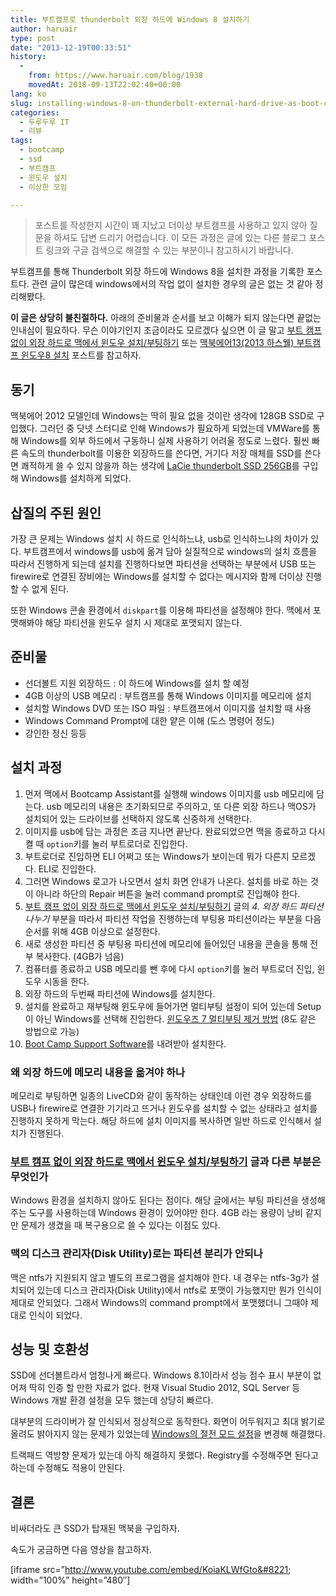 ```yaml
---
title: 부트캠프로 thunderbolt 외장 하드에 Windows 8 설치하기
author: haruair
type: post
date: "2013-12-19T00:33:51"
history:
  - 
    from: https://www.haruair.com/blog/1938
    movedAt: 2018-09-13T22:02:40+00:00
lang: ko
slug: installing-windows-8-on-thunderbolt-external-hard-drive-as-boot-camp
categories:
  - 두루두루 IT
  - 리뷰
tags:
  - bootcamp
  - ssd
  - 부트캠프
  - 윈도우 설치
  - 이상한 모임

---
```

> 포스트를 작성한지 시간이 꽤 지났고 더이상 부트캠프를 사용하고 있지 않아 질문을 하셔도 답변 드리기 어렵습니다. 이 모든 과정은 글에 있는 다른 블로그 포스트 링크와 구글 검색으로 해결할 수 있는 부분이니 참고하시기 바랍니다.

부트캠프를 통해 Thunderbolt 외장 하드에 Windows 8을 설치한 과정을 기록한 포스트다. 관련 글이 많은데 windows에서의 작업 없이 설치한 경우의 글은 없는 것 같아 정리해봤다.

**이 글은 상당히 불친절하다.** 아래의 준비물과 순서를 보고 이해가 되지 않는다면 끝없는 인내심이 필요하다. 무슨 이야기인지 조금이라도 모르겠다 싶으면 이 글 말고 [부트 캠프 없이 외장 하드로 맥에서 윈도우 설치/부팅하기][1] 또는 [맥북에어13(2013 하스웰) 부트캠프 윈도우8 설치][2] 포스트를 참고하자.

## 동기

맥북에어 2012 모델인데 Windows는 딱히 필요 없을 것이란 생각에 128GB SSD로 구입했다. 그러던 중 닷넷 스터디로 인해 Windows가 필요하게 되었는데 VMWare를 통해 Windows를 외부 하드에서 구동하니 실제 사용하기 어려울 정도로 느렸다. 훨씬 빠른 속도의 thunderbolt를 이용한 외장하드를 쓴다면, 거기다 저장 매체를 SSD를 쓴다면 쾌적하게 쓸 수 있지 않을까 하는 생각에 [LaCie thunderbolt SSD 256GB][3]를 구입해 Windows를 설치하게 되었다.

<!--more-->

## 삽질의 주된 원인

가장 큰 문제는 Windows 설치 시 하드로 인식하느냐, usb로 인식하느냐의 차이가 있다. 부트캠프에서 windows를 usb에 옮겨 담아 실질적으로 windows의 설치 흐름을 따라서 진행하게 되는데 설치를 진행하다보면 파티션을 선택하는 부분에서 USB 또는 firewire로 연결된 장비에는 Windows를 설치할 수 없다는 메시지와 함께 더이상 진행할 수 없게 된다.

또한 Windows 콘솔 환경에서 `diskpart`를 이용해 파티션을 설정해야 한다. 맥에서 포맷해봐야 해당 파티션을 윈도우 설치 시 제대로 포맷되지 않는다.

## 준비물

  * 선더볼트 지원 외장하드 : 이 하드에 Windows를 설치 할 예정
  * 4GB 이상의 USB 메모리 : 부트캠프를 통해 Windows 이미지를 메모리에 설치
  * 설치할 Windows DVD 또는 ISO 파일 : 부트캠프에서 이미지를 설치할 때 사용
  * Windows Command Prompt에 대한 얕은 이해 (도스 명령어 정도)
  * 강인한 정신 등등

## 설치 과정

  1. 먼저 맥에서 Bootcamp Assistant를 실행해 windows 이미지를 usb 메모리에 담는다. usb 메모리의 내용은 초기화되므로 주의하고, 또 다른 외장 하드나 맥OS가 설치되어 있는 드라이브를 선택하지 않도록 신중하게 선택한다.
  2. 이미지를 usb에 담는 과정은 조금 지나면 끝난다. 완료되었으면 맥을 종료하고 다시 켤 때 `option`키를 눌러 부트로더로 진입한다.
  3. 부트로더로 진입하면 ELI 어쩌고 또는 Windows가 보이는데 뭐가 다른지 모르겠다. ELI로 진입한다.
  4. 그러면 Windows 로고가 나오면서 설치 화면 안내가 나온다. 설치를 바로 하는 것이 아니라 하단의 Repair 버튼을 눌러 command prompt로 진입해야 한다.
  5. [부트 캠프 없이 외장 하드로 맥에서 윈도우 설치/부팅하기][1] 글의 _4. 외장 하드 파티션 나누기_ 부분을 따라서 파티션 작업을 진행하는데 부팅용 파티션이라는 부분을 다음 순서를 위해 4GB 이상으로 설정한다.
  6. 새로 생성한 파티션 중 부팅용 파티션에 메모리에 들어있던 내용을 콘솔을 통해 전부 복사한다. (4GB가 넘음)
  7. 컴퓨터를 종료하고 USB 메모리를 뺀 후에 다시 `option`키를 눌러 부트로더 진입, 윈도우 시동을 한다.
  8. 외장 하드의 두번째 파티션에 Windows를 설치한다.
  9. 설치를 완료하고 재부팅해 윈도우에 들어가면 멀티부팅 설정이 되어 있는데 Setup이 아닌 Windows를 선택해 진입한다. [윈도우즈 7 멀티부팅 제거 방법][4] (8도 같은 방법으로 가능)
 10. [Boot Camp Support Software][5]를 내려받아 설치한다.

### 왜 외장 하드에 메모리 내용을 옮겨야 하나

메모리로 부팅하면 일종의 LiveCD와 같이 동작하는 상태인데 이런 경우 외장하드를 USB나 firewire로 연결한 기기라고 뜨거나 윈도우를 설치할 수 없는 상태라고 설치를 진행하지 못하게 막는다. 해당 하드에 설치 이미지를 복사하면 일반 하드로 인식해서 설치가 진행된다.

### [부트 캠프 없이 외장 하드로 맥에서 윈도우 설치/부팅하기][1] 글과 다른 부분은 무엇인가

Windows 환경을 설치하지 않아도 된다는 점이다. 해당 글에서는 부팅 파티션을 생성해주는 도구를 사용하는데 Windows 환경이 있어야만 한다. 4GB 라는 용량이 낭비 같지만 문제가 생겼을 때 복구용으로 쓸 수 있다는 이점도 있다.

### 맥의 디스크 관리자(Disk Utility)로는 파티션 분리가 안되나

맥은 ntfs가 지원되지 않고 별도의 프로그램을 설치해야 한다. 내 경우는 ntfs-3g가 설치되어 있는데 디스크 관리자(Disk Utility)에서 ntfs로 포맷이 가능했지만 뭔가 인식이 제대로 안되었다. 그래서 Windows의 command prompt에서 포맷했더니 그때야 제대로 인식이 되었다.

## 성능 및 호환성

SSD에 선더볼트라서 엄청나게 빠르다. Windows 8.1이라서 성능 점수 표시 부분이 없어져 딱히 인증 할 만한 자료가 없다. 현재 Visual Studio 2012, SQL Server 등 Windows 개발 환경 설정을 모두 했는데 상당히 빠르다.

대부분의 드라이버가 잘 인식되서 정상적으로 동작한다. 화면이 어두워지고 최대 밝기로 올려도 밝아지지 않는 문제가 있었는데 [Windows의 절전 모드 설정][6]을 변경해 해결했다.

트랙패드 역방향 문제가 있는데 아직 해결하지 못했다. Registry를 수정해주면 된다고 하는데 수정해도 적용이 안된다.

## 결론

비싸더라도 큰 SSD가 탑재된 맥북을 구입하자.

속도가 궁금하면 다음 영상을 참고하자.

[iframe src=&#8221;http://www.youtube.com/embed/KoiaKLWfGto&#8221; width=&#8221;100%&#8221; height=&#8221;480&#8243;]

 [1]: http://nuridol.egloos.com/3967659
 [2]: http://onasaju.tistory.com/54
 [3]: http://www.lacie.com/us/products/product.htm?id=10599
 [4]: http://poeta.tistory.com/68
 [5]: http://support.apple.com/kb/dl1638
 [6]: http://www.howtogeek.com/107173/disable-windows-8s-adaptive-brightness-to-fix-dark-screen-problems/